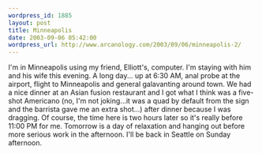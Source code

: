 ```yaml
--- 
wordpress_id: 1885
layout: post
title: Minneapolis
date: 2003-09-06 05:42:00
wordpress_url: http://www.arcanology.com/2003/09/06/minneapolis-2/
---
```

I&apos;m in Minneapolis using my friend, Elliott&apos;s, computer. I&apos;m staying with him and his wife this evening. A long day... up at 6:30 AM, anal probe at the airport, flight to Minneapolis and general galavanting around town. We had a nice dinner at an Asian fusion restaurant and I got what I think was a five-shot Americano (no, I&apos;m not joking...it was a quad by default from the sign and the barrista gave me an extra shot...) after dinner because I was dragging. Of course, the time here is two hours later so it&apos;s really before 11:00 PM for me. Tomorrow is a day of relaxation and hanging out before more serious work in the afternoon. I&apos;ll be back in Seattle on Sunday afternoon.